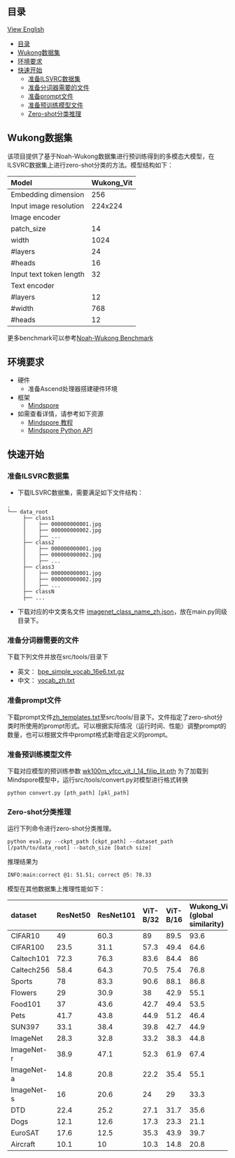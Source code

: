 ## 目录

[View English](./README.md)

- [目录](#目录)
- [Wukong数据集](#wukong数据集)
- [环境要求](#环境要求)
- [快速开始](#快速开始)
    - [准备ILSVRC数据集](#准备ilsvrc数据集)
    - [准备分词器需要的文件](#准备分词器需要的文件)
    - [准备prompt文件](#准备prompt文件)
    - [准备预训练模型文件](#准备预训练模型文件)
    - [Zero-shot分类推理](#zero-shot分类推理)

## Wukong数据集

该项目提供了基于Noah-Wukong数据集进行预训练得到的多模态大模型，在ILSVRC数据集上进行zero-shot分类的方法。模型结构如下：

|Model|Wukong_Vit|
|:----|:----|
|Embedding dimension|256|
|Input image resolution|224x224|
|Image encoder| |
|patch_size|14|
|width|1024|
|#layers|24|
|#heads|16|
|Input text token length|32|
|Text encoder| |
|#layers|12|
|#width|768|
|#heads|12|

更多benchmark可以参考[Noah-Wukong Benchmark](https://wukong-dataset.github.io/wukong-dataset/benchmark.html)

## 环境要求

- 硬件
    - 准备Ascend处理器搭建硬件环境
- 框架
    - [Mindspore](https://www.mindspore.cn/ "Mindspore")
- 如需查看详情，请参考如下资源
    - [Mindspore 教程](https://www.mindspore.cn/tutorials/zh-CN/master/index.html)
    - [Mindspore Python API](https://www.mindspore.cn/docs/api/zh-CN/master/index.html)

## 快速开始

### 准备ILSVRC数据集

- 下载ILSVRC数据集，需要满足如下文件结构：

```text
.
└── data_root
     ├── class1
     │    ├── 000000000001.jpg
     │    ├── 000000000002.jpg
     │    ├── ...
     ├── class2
     │    ├── 000000000001.jpg
     │    ├── 000000000002.jpg
     │    ├── ...
     ├── class3
     │    ├── 000000000001.jpg
     │    ├── 000000000002.jpg
     │    ├── ...
     ├── classN
     ├── ...
```

- 下载对应的中文类名文件 [imagenet_class_name_zh.json](https://drive.google.com/file/d/1LL0GygtD-ob19EwRuSTfm43ZuFqqy4Q_/view?usp=sharing)，放在main.py同级目录下。

### 准备分词器需要的文件

下载下列文件并放在src/tools/目录下

- 英文： [bpe_simple_vocab_16e6.txt.gz](https://drive.google.com/file/d/1SCrD7wewUhxljCggEQxQr1khCfT6mGnj/view?usp=sharing)
- 中文： [vocab_zh.txt](https://drive.google.com/file/d/1jmbTqpnef3czYWMK2QXYm_i79FpV1bxl/view?usp=sharing)

### 准备prompt文件

下载prompt文件[zh_templates.txt](https://drive.google.com/file/d/1Zky3V9LYRGBaAZzGEuTNAINYHLVPn8bd/view?usp=sharing)至src/tools/目录下。文件指定了zero-shot分类时所使用的prompt形式。可以根据实际情况（运行时间、性能）调整prompt的数量，也可以根据文件中prompt格式新增自定义的prompt。

### 准备预训练模型文件

下载对应模型的预训练参数 [
wk100m_yfcc_vit_l_14_filip_lit.pth](https://drive.google.com/file/d/19Xx9UbDeitSoy5MB-vs9LSHa5nDNu4FX/view?usp=sharing)
为了加载到Mindspore模型中，运行src/tools/convert.py对模型进行格式转换

```shell
python convert.py [pth_path] [pkl_path]
```

### Zero-shot分类推理

运行下列命令进行zero-shot分类推理。

```shell
python eval.py --ckpt_path [ckpt_path] --dataset_path [/path/to/data_root] --batch_size [batch size]
```

推理结果为

```text
INFO:main:correct @1: 51.51; correct @5: 78.33
```

模型在其他数据集上推理性能如下：

|dataset|ResNet50|ResNet101|ViT-B/32|ViT-B/16|Wukong_ViT (global similarity)|Wukong_ViT|Wukong_ViT-500M|Wukong_Swin (global similarity)|Wukong_Swin|
|:----|:----|:----|:----|:----|:----|:----|:----|:----|:----|
|CIFAR10|49|60.3|89|89.5|93.6|90.6|90.3|95.3|95.5|
|CIFAR100|23.5|31.1|57.3|49.4|64.6|66.3|65.3|69.1|77.2|
|Caltech101|72.3|76.3|83.6|84.4|86|89.9|89.2|87.6|91.6|
|Caltech256|58.4|64.3|70.5|75.4|76.8|86.2|86|78.2|88.4|
|Sports|78|83.3|90.6|88.1|86.8|97.8|96.9|93.4|99.1|
|Flowers|29|30.9|38|42.9|55.1|69.4|71.6|54.5|75.1|
|Food101|37|43.6|42.7|49.4|53.5|70|65.2|46.6|66.1|
|Pets|41.7|43.8|44.9|51.2|46.4|61.3|67|47.7|64.5|
|SUN397|33.1|38.4|39.8|42.7|44.9|60.2|58.9|42.4|56.5|
|ImageNet|28.3|32.8|33.2|38.3|44.8|54|54.3|43.6|58.5|
|ImageNet-r|38.9|47.1|52.3|61.9|67.4|72.2|77.5|49.3|55.3|
|ImageNet-a|14.8|20.8|22.2|35.4|55.1|52.2|53.2|36.8|41.9|
|ImageNet-s|16|20.6|24|29|33.3|36.5|36.8|24.7|31.4|
|DTD|22.4|25.2|27.1|31.7|35.6|46.4|44.6|31.1|39.8|
|Dogs|12.1|12.6|17.3|23.3|21.1|29.4|35.4|22.9|40.3|
|EuroSAT|17.6|12.5|35.3|43.9|39.7|25.5|32.3|28.8|21|
|Aircraft|10.1|10|10.3|14.8|20.8|22.3|21.5|8.9|10.1|
